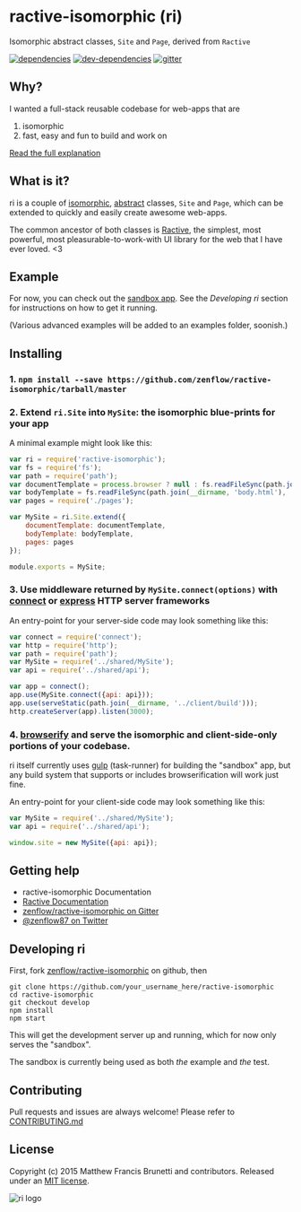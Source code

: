 # ractive-isomorphic (ri)
Isomorphic abstract classes, `Site` and `Page`, derived from `Ractive`

[![dependencies](https://david-dm.org/zenflow/ractive-isomorphic.svg)](https://david-dm.org/zenflow/ractive-isomorphic)
[![dev-dependencies](https://david-dm.org/zenflow/ractive-isomorphic/dev-status.svg)](https://david-dm.org/zenflow/ractive-isomorphic#info=devDependencies)
[![gitter](https://img.shields.io/badge/gitter-join%20chat%20%E2%86%92-brightgreen.svg)](https://gitter.im/zenflow/ractive-isomorphic)

## Why?

I wanted a full-stack reusable codebase for web-apps that are 

1. isomorphic
2. fast, easy and fun to build and work on

[Read the full explanation](https://github.com/zenflow/ractive-isomorphic/blob/master/WHY.md)

## What is it?

ri is a couple of [isomorphic](http://nerds.airbnb.com/isomorphic-javascript-future-web-apps),
[abstract](https://en.wikipedia.org/wiki/Class_\(computer_programming\)#Abstract_and_concrete) 
classes, `Site` and `Page`, which can be extended to quickly and easily create awesome web-apps.

The common ancestor of both classes is [Ractive](https://github.com/ractivejs/ractive), the simplest, most powerful, 
most pleasurable-to-work-with UI library for the web that I have ever loved. <3

## Example

For now, you can check out the [sandbox app](https://github.com/zenflow/ractive-isomorphic/tree/master/sandbox).
See the *Developing ri* section for instructions on how to get it running.

(Various advanced examples will be added to an examples folder, soonish.)

## Installing

### 1. `npm install --save https://github.com/zenflow/ractive-isomorphic/tarball/master`

### 2. Extend `ri.Site` into `MySite`: the isomorphic blue-prints for your app

A minimal example might look like this:

```js
var ri = require('ractive-isomorphic');
var fs = require('fs');
var path = require('path');
var documentTemplate = process.browser ? null : fs.readFileSync(path.join(__dirname, 'document.html'), 'utf8');
var bodyTemplate = fs.readFileSync(path.join(__dirname, 'body.html'), 'utf8');
var pages = require('./pages');

var MySite = ri.Site.extend({
	documentTemplate: documentTemplate,
	bodyTemplate: bodyTemplate,
	pages: pages
});

module.exports = MySite;

```

### 3. Use middleware returned by `MySite.connect(options)` with [connect](https://github.com/senchalabs/connect) or [express](https://github.com/strongloop/express) HTTP server frameworks

An entry-point for your server-side code may look something like this:

```js
var connect = require('connect');
var http = require('http');
var path = require('path');
var MySite = require('../shared/MySite');
var api = require('../shared/api');

var app = connect();
app.use(MySite.connect({api: api}));
app.use(serveStatic(path.join(__dirname, '../client/build')));
http.createServer(app).listen(3000);
```

### 4. [browserify](https://github.com/substack/browserify) and serve the isomorphic and client-side-only portions of your codebase. 

ri itself currently uses [gulp](https://github.com/gulpjs/gulp) (task-runner) for building the "sandbox" app, but 
any build system that supports or includes browserification will work just fine.

An entry-point for your client-side code may look something like this:

```js
var MySite = require('../shared/MySite');
var api = require('../shared/api');

window.site = new MySite({api: api});
```

## Getting help

* ractive-isomorphic Documentation
* [Ractive Documentation](http://docs.ractivejs.org/)
* [zenflow/ractive-isomorphic on Gitter](https://gitter.im/zenflow/ractive-isomorphic)
* [@zenflow87 on Twitter](http://twitter.com/zenflow87)

## Developing ri

First, fork [zenflow/ractive-isomorphic](https://github.com/zenflow/ractive-isomorphic) on github, then

```
git clone https://github.com/your_username_here/ractive-isomorphic
cd ractive-isomorphic
git checkout develop
npm install
npm start
```

This will get the development server up and running, which for now only serves the "sandbox". 

The sandbox is currently being used as both *the* example and *the* test. 

## Contributing

Pull requests and issues are always welcome! Please refer to [CONTRIBUTING.md](https://github.com/zenflow/ractive-isomorphic/blob/master/CONTRIBUTING.md)

## License

Copyright (c) 2015 Matthew Francis Brunetti and contributors. Released under an [MIT license](https://github.com/zenflow/ractive-isomorphic/blob/master/LICENSE).

![ri logo](https://raw.githubusercontent.com/zenflow/ractive-isomorphic/master/logo.png)
